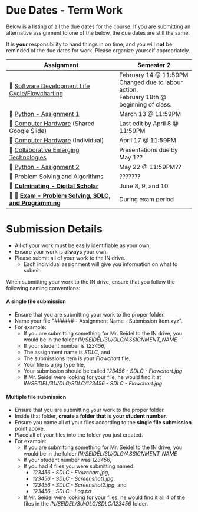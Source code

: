 # Due Dates - Term Work
Below is a listing of all the due dates for the course.  If you are submitting an alternative assignment to one of the below, the due dates are still the same.  

It is **your** responsibility to hand things in on time, and you will **not** be reminded of the due dates for work.  Please organize yourself appropriately.

| Assignment                                                                    | Semester 2                         |
| ----------------------------------------------------------------------------- | ---------------------------------- |
| &#x1F4D9; [Software Development Life Cycle/Flowcharting](./SDLC)              | ~~February 14 @ 11:59PM~~ <br/> Changed due to labour action. <br/> February 18th @ beginning of class. |
| &#x1F4D8; [Python - Assignment 1](./Python-Assignment-1)                      | March 13 @ 11:59PM                  |
| &#x1F4D7; [Computer Hardware](./Computer-Hardware) (Shared Google Slide)      | Last edit by April 8  @ 11:59PM     |
| &#x1F4D7; [Computer Hardware](#) (Individual)            			| April 17 @ 11:59PM                  |
| &#x1F4D7; [Collaborative Emerging Technologies](./Collaborative-Emerging-Technologies) | Presentations due by May 1?? | 
| &#x1F4D8; [Python - Assignment 2](./Python-Assignment-2)                      | May 22 @ 11:59PM??                  |
| &#x1F4D9; [Problem Solving and Algorithms](./Problem-Solving-and-Algorithms)  | ???????		              |
| &#x1F4D7; **[Culminating - Digital Scholar](./Culminating-(Digital-Scholar))**| June 8, 9, and 10                   |
| &#x1F4D9; &#x1F4D8; **[Exam - Problem Solving, SDLC, and Programming](#)**    | During exam period                  |


# Submission Details
* All of your work must be easily identifiable as your own.
* Ensure your work is **always** your own.
* Please submit all of your work to the IN drive.  
  * Each individual assignment will give you information on what to submit.

When submitting your work to the IN drive, ensure that you follow the following naming conventions:

#### A single file submission
* Ensure that you are submitting your work to the proper folder.
* Name your file "###### - Assignment Name - Submission Item.xyz".  
* For example:
  * If you are submitting something for Mr. Seidel to the IN drive, you would be in the folder _IN/SEIDEL/3U/OLG/ASSIGNMENT_NAME_
  * If your student number is _123456_, 
  * The assignment name is _SDLC_, and 
  * The submissions item is your _Flowchart_ file,
  * Your file is a _jpg_ type file, 
  * Your submission should be called _123456 - SDLC - Flowchart.jpg_
  * If Mr. Seidel were looking for your file, he would find it at _IN/SEIDEL/3U/OLG/SDLC/123456 - SDLC - Flowchart.jpg_

#### Multiple file submission
* Ensure that you are submitting your work to the proper folder.
* Inside that folder, **create a folder that is your student number**.
* Ensure you name all of your files according to the **single file submission** point above.
* Place all of your files into the folder you just created.
* For example:
  * If you are submitting something for Mr. Seidel to the IN drive, you would be in the folder _IN/SEIDEL/3U/OLG/ASSIGNMENT_NAME_
  * If your student number was _123456_,
  * If you had 4 files you were submitting named:
    * _123456 - SDLC - Flowchart.jpg_, 
    * _123456 - SDLC - Screenshot1.jpg_, 
    * _123456 - SDLC - Screenshot2.jpg_, and 
    * _123456 - SDLC - Log.txt_
  * If Mr. Seidel were looking for your files, he would find it all 4 of the files in the _IN/SEIDEL/3U/OLG/SDLC/123456_ folder.
